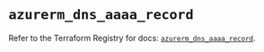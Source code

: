 # `azurerm_dns_aaaa_record`

Refer to the Terraform Registry for docs: [`azurerm_dns_aaaa_record`](https://registry.terraform.io/providers/hashicorp/azurerm/3.103.0/docs/resources/dns_aaaa_record).
